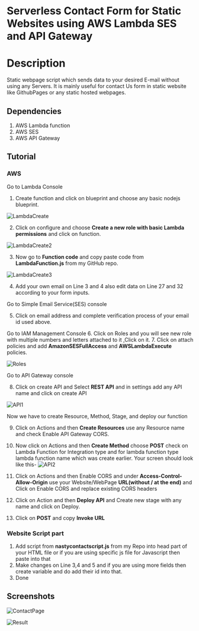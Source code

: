 # Serverless Contact Form for Static Websites using AWS Lambda SES and API Gateway



# Description
Static webpage script which sends data to your desired E-mail without using any Servers. It is mainly useful for contact Us form in static website like GithubPages or any static hosted webpages.

## Dependencies
1. AWS Lambda function
2. AWS SES
3. AWS API Gateway

## Tutorial

### AWS 
Go to Lambda Console
1. Create function and click on blueprint and choose any basic nodejs blueprint.

![LambdaCreate](https://github.com/nastyzera/Serverless-ContactForm-Using-AWS-Lambda-SES-And-API-Gateway/raw/master/Screenshots/LambdaFunction1.png)

2. Click on configure and choose **Create a new role with basic Lambda permissions** and click on function.

![LambdaCreate2](https://github.com/nastyzera/Serverless-ContactForm-Using-AWS-Lambda-SES-And-API-Gateway/raw/master/Screenshots/LambdaFunction2.png)

3. Now go to **Function code** and copy paste code from **LambdaFunction.js** from my GitHub repo.

![LambdaCreate3](https://github.com/nastyzera/Serverless-ContactForm-Using-AWS-Lambda-SES-And-API-Gateway/raw/master/Screenshots/LambdaFunction3.png)

4. Add your own email on Line 3 and 4 also edit data on Line 27 and 32 according to your form inputs.

Go to Simple Email Service(SES) console

5. Click on email address and complete verification process of your email id used above.

Go to IAM Management Console 
6. Click on Roles and you will see new role with multiple numbers and letters attached to it ,Click on it.
7. Click on attach policies and add **AmazonSESFullAccess** and **AWSLambdaExecute** policies.

![Roles](https://github.com/nastyzera/Serverless-ContactForm-Using-AWS-Lambda-SES-And-API-Gateway/raw/master/Screenshots/Roles.png)

Go to API Gateway console

8. Click on create API and Select **REST API** and in settings  add any API name and click on create API

![API1](https://github.com/nastyzera/Serverless-ContactForm-Using-AWS-Lambda-SES-And-API-Gateway/raw/master/Screenshots/API1.png)

Now we have to create Resource, Method, Stage, and deploy our function

9. Click on Actions and then **Create Resources** use any Resource name and check Enable API Gateway CORS.
10. Now click on Actions and then **Create Method** choose **POST** check on Lambda Function for Integration type and for lambda function type lambda function name which was create earlier. Your screen should look like this-
![API2](https://github.com/nastyzera/Serverless-ContactForm-Using-AWS-Lambda-SES-And-API-Gateway/raw/master/Screenshots/API2.png)

10. Click on Actions and then Enable CORS and under **Access-Control-Allow-Origin** use your Website/WebPage **URL(without / at the end)** and Click on Enable CORS and replace existing CORS headers

11. Click on Action and then **Deploy API** and Create new stage with any name and click on Deploy.
12. Click on **POST** and copy **Invoke URL**

### Website Script part

1. Add script from **nastycontactscript.js** from my Repo into head part of your HTML file or if you are using specific js file for Javascript then paste into that
2. Make changes on Line 3,4 and 5 and if you are using more fields then  create variable and do add their id into that.
3. Done

## Screenshots

![ContactPage](https://github.com/nastyzera/Serverless-ContactForm-Using-AWS-Lambda-SES-And-API-Gateway/raw/master/Screenshots/contact.png)

![Result](https://github.com/nastyzera/Serverless-ContactForm-Using-AWS-Lambda-SES-And-API-Gateway/raw/master/Screenshots/last.jpeg)


